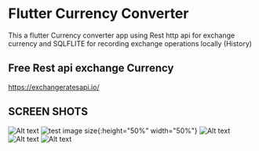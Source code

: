 # Flutter Currency Converter 

This a flutter Currency converter app using Rest http api for exchange currency and SQLFLITE for recording exchange operations locally (History)

## Free Rest api exchange Currency

https://exchangeratesapi.io/

## SCREEN SHOTS

![Alt text](/SCREENSHOTS/SCREEN1.jpg)
![test image size](/SCREENSHOTS/SCREEN1.jpg){:height="50%" width="50%"}
![Alt text](/SCREENSHOTS/SCREEN2.jpg?raw=true "Optional Title")
![Alt text](/SCREENSHOTS/SCREEN3.jpg?raw=true "Optional Title")
![Alt text](/SCREENSHOTS/SCREEN4.jpg?raw=true "Optional Title")

